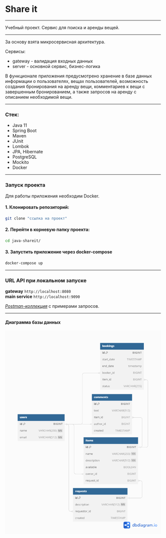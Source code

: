 # Share it
___

Учебный проект. Сервис для поиска и аренды вещей.  
___
За основу взята микросервисная архитектура.

Сервисы:  
* gateway - валидация входных данных
* server - основной сервис, бизнес-логика


  

В функционале приложения предусмотрено хранение в базе данных информации о пользователях, вещах пользователей,
возможность создания бронирования на аренду вещи, комментариев к вещи с завершенным бронированием, а также запросов на аренду с описанием необходимой вещи. 

___
### Стек:  
* Java 11
* Spring Boot
* Maven
* JUnit
* Lombok
* JPA, Hibernate
* PostgreSQL
* Mockito
* Docker
___

### Запуск проекта  
  
Для работы приложения необходим Docker.  

#### 1. Клонировать репозиторий:  
```bash
git clone "ссылка на проект"
```
#### 2. Перейти в корневую папку проекта:  
```bash
cd java-shareit/
```
#### 3. Запустить приложение через docker-compose  
```bash
docker-compose up
```
___
### URL API при локальном запуске
**gateway** `http://localhost:8080`  
**main service** `http://localhost:9090`

[*Postman-коллекция*](https://github.com/yandex-praktikum/java-shareit/blob/add-docker/postman/sprint.json) с примерами запросов.  
___
#### Диаграмма базы данных

![](shareitDB.png)


